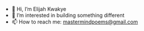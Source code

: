 - 👋 Hi, I’m Elijah Kwakye
- 👀 I’m interested in building something different
- 📫 How to reach me: mastermindpoems@gmail.com

<!---
ElijahKwakye/ElijahKwakye is a ✨ special ✨ repository because its `README.md` (this file) appears on your GitHub profile.
You can click the Preview link to take a look at your changes.
--->
